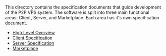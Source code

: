 This directory contains the specification documents that guide development of the P2P VPS system.
The software is split into three main functional areas: Client, Server, and Marketplace. Each area
has it's own specification document.

* [High Level Overview](high-level-overview.md)
* [Client Specification](client-specification.md)
* [Server Specification](server-specification.md)
* [Marketplace](marketplace-specification.md)

